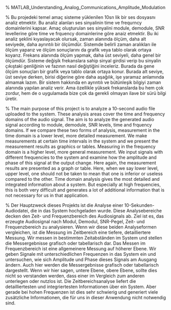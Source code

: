 % MATLAB_Understanding_Analog_Communications_Amplitude_Modulation


% Bu projedeki temel amaç sisteme yüklenilen 10sn lik bir ses dosyasnı analiz etmektir. Bu analiz alanları ses sinyalinin time ve frequrncy domainlerini kapsar. Amaç oluşturulan ses sinyalini module, demodule, SNR levellerine göre time ve frquency domainlerine göre anaiz etmektir. Bu iki analiz şeklini kıyaslayacak olursak, zaman alanında ölçüm, daha alt seviyede, daha ayrıntılı bir ölçümdür. Sistemde belirli zaman aralıkları ile ölçüm yaparız ve ölçüm sonuçlarını da grafik veya tablo olarak ortaya koyarız. Frekans alanında ölçüm yapmak, daha üst seviyeli, daha genel bir ölçümdür. Sisteme değişik frekanslara sahip sinyal girdisi verip bu sinyalin çıkıştaki genliğinin ve fazının nasıl değiştiğini inceleriz. Burada da gene ölçüm sonuçları bir grafik veya tablo olarak ortaya konur. Burada alt seviye, üst seviye derken, birisi diğerine göre daha aşağılık, işe yaramaz anlamında almamak lazım. Bir sistem hakkında en ayrıntılı ve bütünleşik bilgiyi zaman alanında yapılan analiz verir. Ama özellikle yüksek frekanslarda bu hem çok zordur, hem de o uygulamada bize çok da gerekli olmayan ilave bir sürü bilgi üretir.



% The main purpose of this project is to analyze a 10-second audio file uploaded to the system. These analysis areas cover the time and frequency domains of the audio signal. The aim is to analyze the generated audio signal according to module, demodule, SNR levels, time and frquency domains. If we compare these two forms of analysis, measurement in the time domain is a lower level, more detailed measurement. We make measurements at certain time intervals in the system and we present the measurement results as graphics or tables. Measuring in the frequency domain is a higher level, more general measurement. We input signals with different frequencies to the system and examine how the amplitude and phase of this signal at the output change. Here again, the measurement results are presented as a graph or table. Here, when we say lower level, upper level, one should not be taken to mean that one is inferior or useless compared to the other. Time domain analysis gives the most detailed and integrated information about a system. But especially at high frequencies, this is both very difficult and generates a lot of additional information that is not necessary for us in that application.



% Der Hauptzweck dieses Projekts ist die Analyse einer 10-Sekunden-Audiodatei, die in das System hochgeladen wurde. Diese Analysebereiche decken den Zeit- und Frequenzbereich des Audiosignals ab. Ziel ist es, das erzeugte Audiosignal nach Modul, Demodul, SNR-Pegel, Zeit- und Frequenzbereich zu analysieren. Wenn wir diese beiden Analyseformen vergleichen, ist die Messung im Zeitbereich eine tiefere, detailliertere Messung. Wir messen in bestimmten Zeitabständen im System und stellen die Messergebnisse grafisch oder tabellarisch dar. Das Messen im Frequenzbereich ist eine allgemeinere Messung auf höherer Ebene. Wir geben Signale mit unterschiedlichen Frequenzen in das System ein und untersuchen, wie sich Amplitude und Phase dieses Signals am Ausgang ändern. Auch hier werden die Messergebnisse grafisch oder tabellarisch dargestellt. Wenn wir hier sagen, untere Ebene, obere Ebene, sollte dies nicht so verstanden werden, dass einer im Vergleich zum anderen unterlegen oder nutzlos ist. Die Zeitbereichsanalyse liefert die detailliertesten und integriertesten Informationen über ein System. Aber gerade bei hohen Frequenzen ist dies sehr schwierig und generiert viele zusätzliche Informationen, die für uns in dieser Anwendung nicht notwendig sind.
